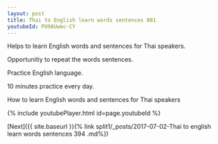 ```yaml
---
layout: post
title: Thai to English learn words sentences 801 
youtubeId: PU98Uwmc-CY
---
```

 
 
Helps to learn English words and sentences for Thai speakers.

Opportunitiy to repeat the words sentences. 

Practice English language. 
 
10 minutes practice every day. 
 
How to learn English words and sentences for Thai speakers 
 
{% include youtubePlayer.html id=page.youtubeId %}
 
 
[Next]({{ site.baseurl }}{% link  split1/_posts/2017-07-02-Thai to english learn words sentences 394 .md%})
 
